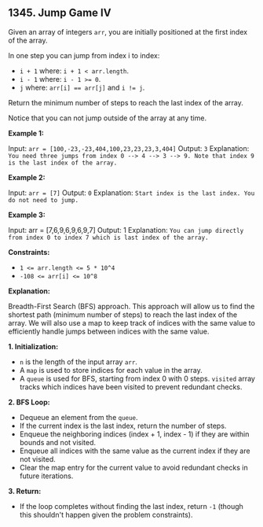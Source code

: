 ## 1345. Jump Game IV

Given an array of integers `arr`, you are initially positioned at the first index of the array.

In one step you can jump from index i to index:

- `i + 1` where: `i + 1 < arr.length`.
- `i - 1` where: `i - 1 >= 0`.
- `j` where: `arr[i] == arr[j]` and `i != j`.

Return the minimum number of steps to reach the last index of the array.

Notice that you can not jump outside of the array at any time.

**Example 1:**

Input: `arr = [100,-23,-23,404,100,23,23,23,3,404]`
Output: `3`
Explanation: `You need three jumps from index 0 --> 4 --> 3 --> 9. Note that index 9 is the last index of the array.`

**Example 2:**

Input: `arr = [7]`
Output: `0`
Explanation: `Start index is the last index. You do not need to jump.`

**Example 3:**

Input: arr = [7,6,9,6,9,6,9,7]
Output: 1
Explanation: `You can jump directly from index 0 to index 7 which is last index of the array.`
 
**Constraints:**

- `1 <= arr.length <= 5 * 10^4`
- `-108 <= arr[i] <= 10^8`

**Explanation:**

Breadth-First Search (BFS) approach. This approach will allow us to find the shortest path (minimum number of steps) to reach the last index of the array. We will also use a map to keep track of indices with the same value to efficiently handle jumps between indices with the same value.

**1. Initialization:**

- `n` is the length of the input array `arr`.
- A `map` is used to store indices for each value in the array.
- A `queue` is used for BFS, starting from index 0 with 0 steps.
`visited` array tracks which indices have been visited to prevent redundant checks.

**2. BFS Loop:**

- Dequeue an element from the `queue`.
- If the current index is the last index, return the number of steps.
- Enqueue the neighboring indices (index + 1, index - 1) if they are within bounds and not visited.
- Enqueue all indices with the same value as the current index if they are not visited.
- Clear the map entry for the current value to avoid redundant checks in future iterations.

**3. Return:**

- If the loop completes without finding the last index, return `-1` (though this shouldn't happen given the problem constraints).
